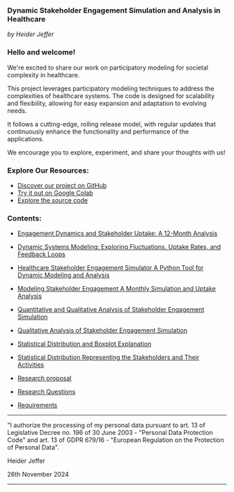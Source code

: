 ### **Dynamic Stakeholder Engagement Simulation and Analysis in Healthcare**

*by Heider Jeffer*

### Hello and welcome!
We're excited to share our work on participatory modeling for societal complexity in healthcare.

This project leverages participatory modeling techniques to address the complexities of healthcare systems. The code is designed for scalability and flexibility, allowing for easy expansion and adaptation to evolving needs.

It follows a cutting-edge, rolling release model, with regular updates that continuously enhance the functionality and performance of the applications.

We encourage you to explore, experiment, and share your thoughts with us!

### Explore Our Resources:
- [Discover our project on GitHub](https://github.com/HeiderJeffer/Participatory-Modeling-for-Societal-Complexity-in-Healthcare)
- [Try it out on Google Colab](https://colab.research.google.com/drive/105ePLc-icF1qyzUB-VX9SQ446raubosx?authuser=2)
- [Explore the source code](https://github.com/HeiderJeffer/Participatory-Modeling-for-Societal-Complexity-in-Healthcare/blob/main/Software/Healthcare%20Participatory%20Model%20Simulation/Healthcare%20Participatory%20Model%20Simulation.ipynb)

### Contents:
- [Engagement Dynamics and Stakeholder Uptake: A 12-Month Analysis](https://github.com/HeiderJeffer/Participatory-Modeling-for-Societal-Complexity-in-Healthcare/blob/main/data/documents/Engagement%20Dynamics%20and%20Stakeholder%20Uptake%20A%2012-Month%20Analysis.md)
- [Dynamic Systems Modeling: Exploring Fluctuations, Uptake Rates, and Feedback Loops](https://github.com/HeiderJeffer/Participatory-Modeling-for-Societal-Complexity-in-Healthcare/blob/main/data/documents/Dynamic%20Systems%20Modeling%20Exploring%20Fluctuations%2C%20Uptake%20Rates%2C%20and%20Feedback%20Loops.md)
- [Healthcare Stakeholder Engagement Simulator A Python Tool for Dynamic Modeling and Analysis](https://github.com/HeiderJeffer/Participatory-Modeling-for-Societal-Complexity-in-Healthcare/blob/main/data/documents/Healthcare%20Stakeholder%20Engagement%20Simulator%20A%20Python%20Tool%20for%20Dynamic%20Modeling%20and%20Analysis.md)
- [Modeling Stakeholder Engagement A Monthly Simulation and Uptake Analysis](https://github.com/HeiderJeffer/Participatory-Modeling-for-Societal-Complexity-in-Healthcare/blob/main/data/documents/Modeling%20Stakeholder%20Engagement%20A%20Monthly%20Simulation%20and%20Uptake%20Analysis.md)
- [Quantitative and Qualitative Analysis of Stakeholder Engagement Simulation](https://github.com/HeiderJeffer/Participatory-Modeling-for-Societal-Complexity-in-Healthcare/blob/main/data/documents/Quantitative%20and%20Qualitative%20Analysis%20of%20Stakeholder%20Engagement%20Simulation.md)
- [Qualitative Analysis of Stakeholder Engagement Simulation](https://github.com/HeiderJeffer/Participatory-Modeling-for-Societal-Complexity-in-Healthcare/blob/main/data/documents/Qualitative%20Analysis%20of%20Stakeholder%20Engagement%20Simulation.md)

- [Statistical Distribution and Boxplot Explanation](https://github.com/HeiderJeffer/Participatory-Modeling-for-Societal-Complexity-in-Healthcare/blob/main/data/documents/Statistical%20Distribution%20and%20Boxplot%20Explanation.md)

- [Statistical Distribution Representing the Stakeholders and Their Activities](https://github.com/HeiderJeffer/Participatory-Modeling-for-Societal-Complexity-in-Healthcare/blob/main/data/documents/Statistical%20Distribution%20Representing%20the%20Stakeholders%20and%20Their%20Activities.md)
- [Research proposal](https://github.com/HeiderJeffer/Participatory-Modeling-for-Societal-Complexity-in-Healthcare/blob/main/data/documents/Research%20proposal.md)
- [Research Questions](https://github.com/HeiderJeffer/Participatory-Modeling-for-Societal-Complexity-in-Healthcare/blob/main/data/documents/Research%20Questions.md)
- [Requirements](https://github.com/HeiderJeffer/Participatory-Modeling-for-Societal-Complexity-in-Healthcare/blob/main/data/documents/Requirements.md)
  
---
"I authorize the processing of my personal data pursuant to art. 13 of Legislative Decree no. 196 of 30 June 2003 - "Personal Data Protection Code" and art. 13 of GDPR 679/16 - "European Regulation on the Protection of Personal Data".

Heider Jeffer

26th November 2024

---
